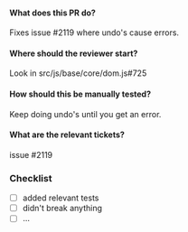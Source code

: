 #### What does this PR do?

Fixes issue #2119 where undo's cause errors.

#### Where should the reviewer start?

Look in src/js/base/core/dom.js#725

#### How should this be manually tested?

Keep doing undo's until you get an error.

#### What are the relevant tickets?

issue #2119

### Checklist
- [ ] added relevant tests
- [ ] didn't break anything
- [ ] ...
